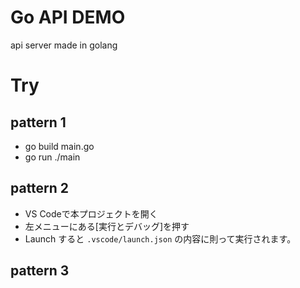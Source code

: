 # Go API DEMO
api server made in golang

# Try
## pattern 1
* go build main.go
* go run ./main

## pattern 2
* VS Codeで本プロジェクトを開く
* 左メニューにある[実行とデバッグ]を押す
* Launch すると `.vscode/launch.json` の内容に則って実行されます。

## pattern 3
